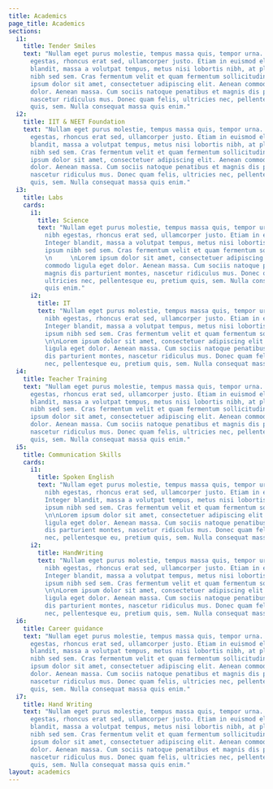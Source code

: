 ```yaml
---
title: Academics
page_title: Academics
sections:
  i1:
    title: Tender Smiles
    text: "Nullam eget purus molestie, tempus massa quis, tempor urna. Nam nec nibh
      egestas, rhoncus erat sed, ullamcorper justo. Etiam in euismod elit. Integer
      blandit, massa a volutpat tempus, metus nisi lobortis nibh, at placerat ipsum
      nibh sed sem. Cras fermentum velit et quam fermentum sollicitudin. \n\nLorem
      ipsum dolor sit amet, consectetuer adipiscing elit. Aenean commodo ligula eget
      dolor. Aenean massa. Cum sociis natoque penatibus et magnis dis parturient montes,
      nascetur ridiculus mus. Donec quam felis, ultricies nec, pellentesque eu, pretium
      quis, sem. Nulla consequat massa quis enim."
  i2:
    title: IIT & NEET Foundation
    text: "Nullam eget purus molestie, tempus massa quis, tempor urna. Nam nec nibh
      egestas, rhoncus erat sed, ullamcorper justo. Etiam in euismod elit. Integer
      blandit, massa a volutpat tempus, metus nisi lobortis nibh, at placerat ipsum
      nibh sed sem. Cras fermentum velit et quam fermentum sollicitudin. \n  \nLorem
      ipsum dolor sit amet, consectetuer adipiscing elit. Aenean commodo ligula eget
      dolor. Aenean massa. Cum sociis natoque penatibus et magnis dis parturient montes,
      nascetur ridiculus mus. Donec quam felis, ultricies nec, pellentesque eu, pretium
      quis, sem. Nulla consequat massa quis enim."
  i3:
    title: Labs
    cards:
      i1:
        title: Science
        text: "Nullam eget purus molestie, tempus massa quis, tempor urna. Nam nec
          nibh egestas, rhoncus erat sed, ullamcorper justo. Etiam in euismod elit.
          Integer blandit, massa a volutpat tempus, metus nisi lobortis nibh, at placerat
          ipsum nibh sed sem. Cras fermentum velit et quam fermentum sollicitudin.
          \n     \nLorem ipsum dolor sit amet, consectetuer adipiscing elit. Aenean
          commodo ligula eget dolor. Aenean massa. Cum sociis natoque penatibus et
          magnis dis parturient montes, nascetur ridiculus mus. Donec quam felis,
          ultricies nec, pellentesque eu, pretium quis, sem. Nulla consequat massa
          quis enim."
      i2:
        title: IT
        text: "Nullam eget purus molestie, tempus massa quis, tempor urna. Nam nec
          nibh egestas, rhoncus erat sed, ullamcorper justo. Etiam in euismod elit.
          Integer blandit, massa a volutpat tempus, metus nisi lobortis nibh, at placerat
          ipsum nibh sed sem. Cras fermentum velit et quam fermentum sollicitudin.
          \n\nLorem ipsum dolor sit amet, consectetuer adipiscing elit. Aenean commodo
          ligula eget dolor. Aenean massa. Cum sociis natoque penatibus et magnis
          dis parturient montes, nascetur ridiculus mus. Donec quam felis, ultricies
          nec, pellentesque eu, pretium quis, sem. Nulla consequat massa quis enim."
  i4:
    title: Teacher Training
    text: "Nullam eget purus molestie, tempus massa quis, tempor urna. Nam nec nibh
      egestas, rhoncus erat sed, ullamcorper justo. Etiam in euismod elit. Integer
      blandit, massa a volutpat tempus, metus nisi lobortis nibh, at placerat ipsum
      nibh sed sem. Cras fermentum velit et quam fermentum sollicitudin. \n\nLorem
      ipsum dolor sit amet, consectetuer adipiscing elit. Aenean commodo ligula eget
      dolor. Aenean massa. Cum sociis natoque penatibus et magnis dis parturient montes,
      nascetur ridiculus mus. Donec quam felis, ultricies nec, pellentesque eu, pretium
      quis, sem. Nulla consequat massa quis enim."
  i5:
    title: Communication Skills
    cards:
      i1:
        title: Spoken English
        text: "Nullam eget purus molestie, tempus massa quis, tempor urna. Nam nec
          nibh egestas, rhoncus erat sed, ullamcorper justo. Etiam in euismod elit.
          Integer blandit, massa a volutpat tempus, metus nisi lobortis nibh, at placerat
          ipsum nibh sed sem. Cras fermentum velit et quam fermentum sollicitudin.
          \n\nLorem ipsum dolor sit amet, consectetuer adipiscing elit. Aenean commodo
          ligula eget dolor. Aenean massa. Cum sociis natoque penatibus et magnis
          dis parturient montes, nascetur ridiculus mus. Donec quam felis, ultricies
          nec, pellentesque eu, pretium quis, sem. Nulla consequat massa quis enim."
      i2:
        title: HandWriting
        text: "Nullam eget purus molestie, tempus massa quis, tempor urna. Nam nec
          nibh egestas, rhoncus erat sed, ullamcorper justo. Etiam in euismod elit.
          Integer blandit, massa a volutpat tempus, metus nisi lobortis nibh, at placerat
          ipsum nibh sed sem. Cras fermentum velit et quam fermentum sollicitudin.
          \n\nLorem ipsum dolor sit amet, consectetuer adipiscing elit. Aenean commodo
          ligula eget dolor. Aenean massa. Cum sociis natoque penatibus et magnis
          dis parturient montes, nascetur ridiculus mus. Donec quam felis, ultricies
          nec, pellentesque eu, pretium quis, sem. Nulla consequat massa quis enim."
  i6:
    title: Career guidance
    text: "Nullam eget purus molestie, tempus massa quis, tempor urna. Nam nec nibh
      egestas, rhoncus erat sed, ullamcorper justo. Etiam in euismod elit. Integer
      blandit, massa a volutpat tempus, metus nisi lobortis nibh, at placerat ipsum
      nibh sed sem. Cras fermentum velit et quam fermentum sollicitudin. \n\nLorem
      ipsum dolor sit amet, consectetuer adipiscing elit. Aenean commodo ligula eget
      dolor. Aenean massa. Cum sociis natoque penatibus et magnis dis parturient montes,
      nascetur ridiculus mus. Donec quam felis, ultricies nec, pellentesque eu, pretium
      quis, sem. Nulla consequat massa quis enim."
  i7:
    title: Hand Writing
    text: "Nullam eget purus molestie, tempus massa quis, tempor urna. Nam nec nibh
      egestas, rhoncus erat sed, ullamcorper justo. Etiam in euismod elit. Integer
      blandit, massa a volutpat tempus, metus nisi lobortis nibh, at placerat ipsum
      nibh sed sem. Cras fermentum velit et quam fermentum sollicitudin. \n\nLorem
      ipsum dolor sit amet, consectetuer adipiscing elit. Aenean commodo ligula eget
      dolor. Aenean massa. Cum sociis natoque penatibus et magnis dis parturient montes,
      nascetur ridiculus mus. Donec quam felis, ultricies nec, pellentesque eu, pretium
      quis, sem. Nulla consequat massa quis enim."
layout: academics
---
```


